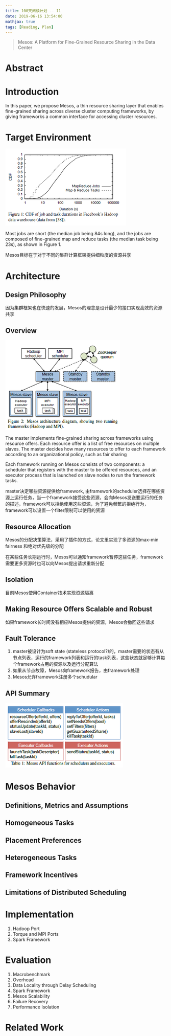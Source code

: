 ```yaml
---
title: 100天阅读计划 -- 11
date: 2019-06-16 13:54:00
mathjax: true
tags: [Reading, Plan]
---
```



> Mesos: A Platform for Fine-Grained Resource Sharing in the Data Center


# Abstract


# Introduction

In this paper, we propose Mesos, a thin resource sharing layer that enables fine-grained sharing across diverse cluster computing frameworks, by giving frameworks a common interface for accessing cluster resources.

# Target Environment

![](/images/Mesos-Fig1.png)

Most jobs are short (the median job being 84s long), and the jobs are composed of fine-grained map and reduce tasks (the median task being 23s), as shown in Figure 1.

Mesos目标在于对于不同的集群计算框架提供细粒度的资源共享

# Architecture

## Design Philosophy

因为集群框架也在快速的发展，Mesos的理念是设计最少的接口实现高效的资源共享

## Overview

![](/images/Mesos-Fig2.png)

The master implements fine-grained sharing across frameworks using resource offers. Each resource offer is a list of free resources on multiple slaves. The master decides how many resources to offer to each framework according to an organizational policy, such as fair sharing

Each framework running on Mesos consists of two components: a scheduler that registers with the master to be offered resources, and an executor process that is launched on slave nodes to run the framework tasks.

master决定哪些资源提供给framework, 由framework的scheduler选择在哪些资源上运行任务，当一个framework接受这些资源，会向Mesos发送要运行的任务的描述，framework可以拒绝使用这些资源，为了避免频繁的拒绝行为，framework可以设置一个filter限制可以使用的资源

## Resource Allocation

Mesos的分配决策算法，采用了插件的方式，论文里实现了多资源的max-min fairness 和绝对优先级的分配

在某些任务长期运行时，Mesos可以通知framework暂停这些任务，framework需要更多资源时也可以向Mesos提出请求重新分配

## Isolation

目前Mesos使用Container技术实现资源隔离

## Making Resource Offers Scalable and Robust

如果framework长时间没有相应Mesos提供的资源，Mesos会撤回这些请求

## Fault Tolerance

1. master被设计为soft state  (stateless protocol?)的，master需要的状态有从节点列表，运行的framework列表和运行的task列表，这些状态就足够计算每个framework占用的资源以及运行分配算法
2. 如果从节点故障，Mesos向framework报告，由framework处理
3. Mesos允许framework注册多个schudular

## API Summary

![](/images/Mesos-Table1.png)


# Mesos Behavior

## Definitions, Metrics and Assumptions

## Homogeneous Tasks

## Placement Preferences

## Heterogeneous Tasks

## Framework Incentives

## Limitations of Distributed Scheduling


# Implementation

1. Hadoop Port
2. Torque and MPI Ports
3. Spark Framework


# Evaluation

1. Macrobenchmark
2. Overhead
3. Data Locality through Delay Scheduling
4. Spark Framework
5. Mesos Scalability
6. Failure Recovery
7. Performance Isolation

# Related Work

